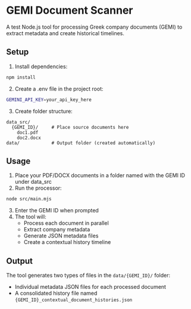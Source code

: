 # GEMI Document Scanner

A test Node.js tool for processing Greek company documents (GEMI) to extract metadata and create historical timelines.


## Setup

1. Install dependencies:

```sh
npm install
```

2. Create a .env file in the project root:

```sh
GEMINI_API_KEY=your_api_key_here
```

3. Create folder structure:

```
data_src/
  {GEMI_ID}/     # Place source documents here
    doc1.pdf
    doc2.docx
data/            # Output folder (created automatically)
```

## Usage

1. Place your PDF/DOCX documents in a folder named with the GEMI ID under data_src
2. Run the processor:

```sh
node src/main.mjs
```

3. Enter the GEMI ID when prompted
4. The tool will:
   - Process each document in parallel
   - Extract company metadata
   - Generate JSON metadata files
   - Create a contextual history timeline

## Output

The tool generates two types of files in the `data/{GEMI_ID}/` folder:

- Individual metadata JSON files for each processed document
- A consolidated history file named `{GEMI_ID}_contextual_document_histories.json`


